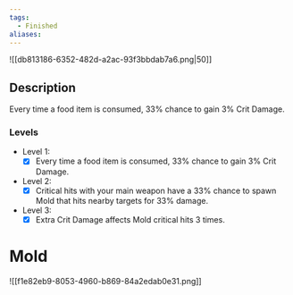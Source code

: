 ```yaml
---
tags:
  - Finished
aliases:
---
```


![[db813186-6352-482d-a2ac-93f3bbdab7a6.png|50]]
## Description
Every time a food item is consumed, 33% chance to gain  3% Crit Damage.

### Levels
- Level 1:
	- [x] Every time a food item is consumed, 33% chance to gain 3% Crit Damage.
- Level 2:
	- [x] Critical hits with your main weapon have a 33% chance to spawn Mold that hits nearby targets for 33% damage.
- Level 3:
	- [x] Extra Crit Damage affects Mold critical hits 3 times.

# Mold
![[f1e82eb9-8053-4960-b869-84a2edab0e31.png]]